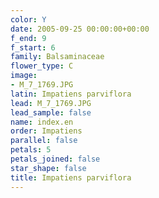 ```yaml
---
color: Y
date: 2005-09-25 00:00:00+00:00
f_end: 9
f_start: 6
family: Balsaminaceae
flower_type: C
image:
- M_7_1769.JPG
latin: Impatiens parviflora
lead: M_7_1769.JPG
lead_sample: false
name: index.en
order: Impatiens
parallel: false
petals: 5
petals_joined: false
star_shape: false
title: Impatiens parviflora
---
```

